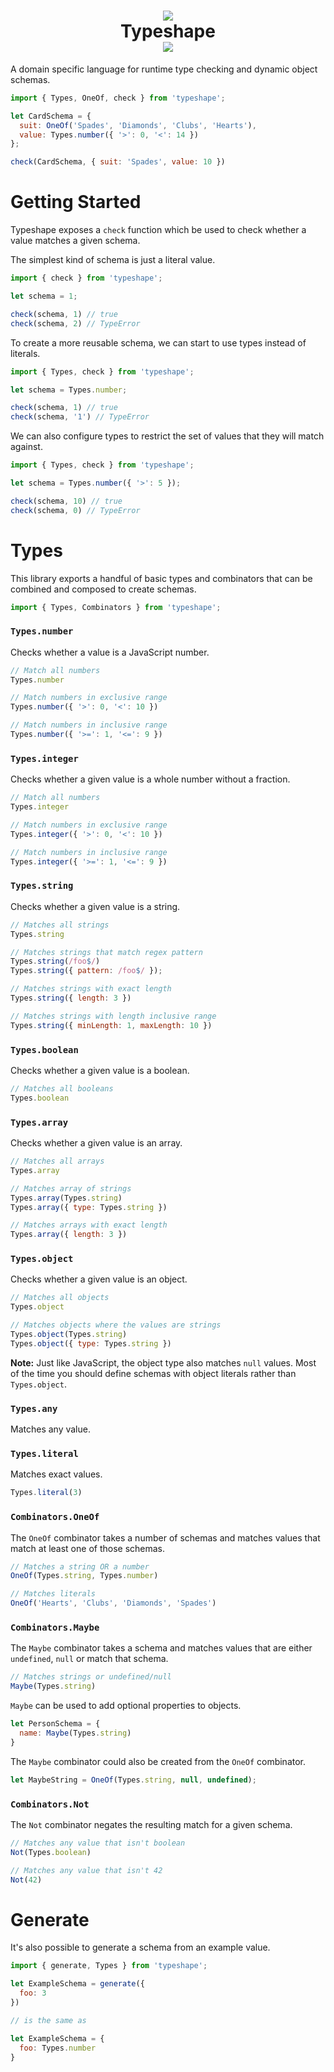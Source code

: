 
<h1 align="center">
  <img src="http://i.imgur.com/rE9S6VY.png" /><br />
  Typeshape<br />
  <img src="https://travis-ci.org/danprince/typeshape.svg?branch=master" />
</h1>

A domain specific language for runtime type checking and dynamic object schemas.

```js
import { Types, OneOf, check } from 'typeshape';

let CardSchema = {
  suit: OneOf('Spades', 'Diamonds', 'Clubs', 'Hearts'),
  value: Types.number({ '>': 0, '<': 14 })
};

check(CardSchema, { suit: 'Spades', value: 10 })
```

# Getting Started
Typeshape exposes a `check` function which be used to check whether a value matches a given schema.

The simplest kind of schema is just a literal value.

```js
import { check } from 'typeshape';

let schema = 1;

check(schema, 1) // true
check(schema, 2) // TypeError
```

To create a more reusable schema, we can start to use types instead of literals.

```js
import { Types, check } from 'typeshape';

let schema = Types.number;

check(schema, 1) // true
check(schema, '1') // TypeError
```

We can also configure types to restrict the set of values that they will match against.

```js
import { Types, check } from 'typeshape';

let schema = Types.number({ '>': 5 });

check(schema, 10) // true
check(schema, 0) // TypeError
```

# Types
This library exports a handful of basic types and combinators that can be combined and composed to create schemas.

```js
import { Types, Combinators } from 'typeshape';
```

### `Types.number`
Checks whether a value is a JavaScript number.

```js
// Match all numbers
Types.number

// Match numbers in exclusive range
Types.number({ '>': 0, '<': 10 })

// Match numbers in inclusive range
Types.number({ '>=': 1, '<=': 9 })
```

### `Types.integer`
Checks whether a given value is a whole number without a fraction.

```js
// Match all numbers
Types.integer

// Match numbers in exclusive range
Types.integer({ '>': 0, '<': 10 })

// Match numbers in inclusive range
Types.integer({ '>=': 1, '<=': 9 })
```

### `Types.string`
Checks whether a given value is a string.

```js
// Matches all strings
Types.string

// Matches strings that match regex pattern
Types.string(/foo$/)
Types.string({ pattern: /foo$/ });

// Matches strings with exact length
Types.string({ length: 3 })

// Matches strings with length inclusive range
Types.string({ minLength: 1, maxLength: 10 })
```

### `Types.boolean`
Checks whether a given value is a boolean.

```js
// Matches all booleans
Types.boolean
```

### `Types.array`
Checks whether a given value is an array.

```js
// Matches all arrays
Types.array

// Matches array of strings
Types.array(Types.string)
Types.array({ type: Types.string })

// Matches arrays with exact length
Types.array({ length: 3 })
```

### `Types.object`
Checks whether a given value is an object.

```js
// Matches all objects
Types.object

// Matches objects where the values are strings
Types.object(Types.string)
Types.object({ type: Types.string })
```

__Note:__ Just like JavaScript, the object type also matches `null` values. Most of the time you should define schemas with object literals rather than `Types.object`.

### `Types.any`
Matches any value.

### `Types.literal`
Matches exact values.

```js
Types.literal(3)
```

### `Combinators.OneOf`
The `OneOf` combinator takes a number of schemas and matches values that match at least one of those schemas.

```js
// Matches a string OR a number
OneOf(Types.string, Types.number)

// Matches literals
OneOf('Hearts', 'Clubs', 'Diamonds', 'Spades')
```

### `Combinators.Maybe`
The `Maybe` combinator takes a schema and matches values that are either `undefined`, `null` or match that schema.

```js
// Matches strings or undefined/null
Maybe(Types.string)
```

`Maybe` can be used to add optional properties to objects.

```js
let PersonSchema = {
  name: Maybe(Types.string)
}
```

The `Maybe` combinator could also be created from the `OneOf` combinator.

```js
let MaybeString = OneOf(Types.string, null, undefined);
```

### `Combinators.Not`
The `Not` combinator negates the resulting match for a given schema.

```js
// Matches any value that isn't boolean
Not(Types.boolean)

// Matches any value that isn't 42
Not(42)
```

# Generate
It's also possible to generate a schema from an example value.

```js
import { generate, Types } from 'typeshape';

let ExampleSchema = generate({
  foo: 3
})

// is the same as

let ExampleSchema = {
  foo: Types.number
}
```

